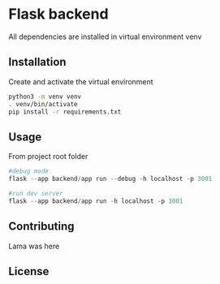 # Flask backend

All dependencies are installed in virtual environment venv 

## Installation

Create and activate the virtual environment 

```bash
python3 -m venv venv
. venv/bin/activate
pip install -r requirements.txt
```

## Usage

From project root folder 

```python
#debug mode
flask --app backend/app run --debug -h localhost -p 3001

#run dev server
flask --app backend/app run -h localhost -p 3001

```

## Contributing

Lama was here

## License
